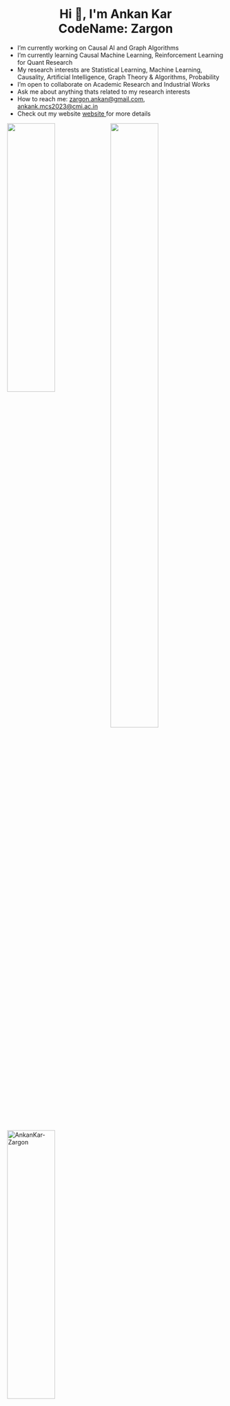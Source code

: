 <h1 align="center">Hi 👋, I'm Ankan Kar<br> CodeName: Zargon</h1>

<!--
**AnkanKar-Zargon/AnkanKar-Zargon** is a ✨ _special_ ✨ repository because its `README.md` (this file) appears on your GitHub profile.

Here are some ideas to get you started:
- 🤔 I’m looking for help with ...
-->

- I’m currently working on Causal AI and Graph Algorithms
- I’m currently learning Causal Machine Learning, Reinforcement Learning for Quant Research
- My research interests are Statistical Learning, Machine Learning, Causality, Artificial Intelligence, Graph Theory & Algorithms, Probability
- I’m open to collaborate on Academic Research and Industrial Works
- Ask me about anything thats related to my research interests
- How to reach me: zargon.ankan@gmail.com, ankank.mcs2023@cmi.ac.in
- Check out my website <a href="https://ankankar-zargon.github.io/"> website </a> for more details




<img align="left" width="47%" height="40%" src="https://github-readme-stats.vercel.app/api?username=AnkanKar-Zargon&show_icons=true&theme=tokyonight&hide_border=true"/>
<img align="left" width="47%" height="60%" src="https://github-readme-stats.vercel.app/api/top-langs/?username=AnkanKar-Zargon&theme=tokyonight&hide_border=false&include_all_commits=true&count_private=false&layout=compact&hide_border=true"/>
<img align="center" width="47%" height="40%" src="https://github-readme-streak-stats.herokuapp.com/?user=AnkanKar-Zargon&theme=tokyonight&hide_border=true" alt="AnkanKar-Zargon" />
<img align="left" width="100%" height="40%" src="https://github-profile-trophy.vercel.app/?username=AnkanKar-Zargon&theme=tokyonight&no-frame=true&column=6&row=1"/>
